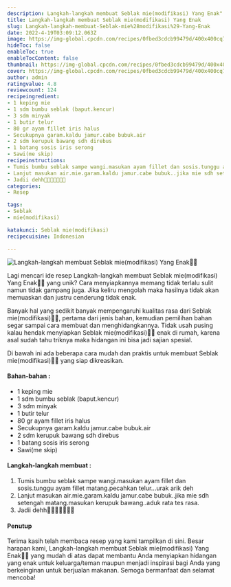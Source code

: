 ```yaml
---
description: Langkah-langkah membuat Seblak mie(modifikasi) Yang Enak"
title: Langkah-langkah membuat Seblak mie(modifikasi) Yang Enak
slug: Langkah-langkah-membuat-Seblak-mie%28modifikasi%29-Yang-Enak
date: 2022-4-19T03:09:12.063Z
image: https://img-global.cpcdn.com/recipes/0fbed3cdcb99479d/400x400cq70/photo.jpg
hideToc: false
enableToc: true
enableTocContent: false
thumbnail: https://img-global.cpcdn.com/recipes/0fbed3cdcb99479d/400x400cq70/photo.jpg
cover: https://img-global.cpcdn.com/recipes/0fbed3cdcb99479d/400x400cq70/photo.jpg
author: admin
ratingvalue: 4.8
reviewcount: 124
recipeingredient:
- 1 keping mie
- 1 sdm bumbu seblak (baput.kencur)
- 3 sdm minyak
- 1 butir telur
- 80 gr ayam fillet iris halus
- Secukupnya garam.kaldu jamur.cabe bubuk.air
- 2 sdm kerupuk bawang sdh direbus
- 1 batang sosis iris serong
- Sawi(me skip)
recipeinstructions:
- Tumis bumbu seblak sampe wangi.masukan ayam fillet dan sosis.tunggu ayam fillet matang.pecahkan telur...urak arik deh
- Lanjut masukan air.mie.garam.kaldu jamur.cabe bubuk..jika mie sdh setengah matang.masukan kerupuk bawang..aduk rata tes rasa.
- Jadii dehh🤗🤗🤤🤤🤤🤤🤤
categories:
- Resep

tags:
- Seblak
- mie(modifikasi)

katakunci: Seblak mie(modifikasi)
recipecuisine: Indonesian

---
```


![Langkah-langkah membuat Seblak mie(modifikasi) Yang Enak👩‍🍳](https://img-global.cpcdn.com/recipes/0fbed3cdcb99479d/400x400cq70/photo.jpg)

Lagi mencari ide resep Langkah-langkah membuat Seblak mie(modifikasi) Yang Enak👩‍🍳 yang unik? Cara menyiapkannya memang tidak terlalu sulit namun tidak gampang juga. Jika keliru mengolah maka hasilnya tidak akan memuaskan dan justru cenderung tidak enak.

Banyak hal yang sedikit banyak mempengaruhi kualitas rasa dari Seblak mie(modifikasi)👩‍🍳, pertama dari jenis bahan, kemudian pemilihan bahan segar sampai cara membuat dan menghidangkannya. Tidak usah pusing kalau hendak menyiapkan Seblak mie(modifikasi)👩‍🍳 enak di rumah, karena asal sudah tahu triknya maka hidangan ini bisa jadi sajian spesial.

Di bawah ini ada beberapa cara mudah dan praktis untuk membuat Seblak mie(modifikasi)👩‍🍳 yang siap dikreasikan.

<!--inarticleads1-->

#### Bahan-bahan :

- 1 keping mie
- 1 sdm bumbu seblak (baput.kencur)
- 3 sdm minyak
- 1 butir telur
- 80 gr ayam fillet iris halus
- Secukupnya garam.kaldu jamur.cabe bubuk.air
- 2 sdm kerupuk bawang sdh direbus
- 1 batang sosis iris serong
- Sawi(me skip)

<!--inarticleads2-->

#### Langkah-langkah membuat :

1. Tumis bumbu seblak sampe wangi.masukan ayam fillet dan sosis.tunggu ayam fillet matang.pecahkan telur...urak arik deh
1. Lanjut masukan air.mie.garam.kaldu jamur.cabe bubuk..jika mie sdh setengah matang.masukan kerupuk bawang..aduk rata tes rasa.
1. Jadii dehh🤗🤗🤤🤤🤤🤤🤤

#### Penutup

Terima kasih telah membaca resep yang kami tampilkan di sini. Besar harapan kami, Langkah-langkah membuat Seblak mie(modifikasi) Yang Enak👩‍🍳 yang mudah di atas dapat membantu Anda menyiapkan hidangan yang enak untuk keluarga/teman maupun menjadi inspirasi bagi Anda yang berkeinginan untuk berjualan makanan. Semoga bermanfaat dan selamat mencoba!